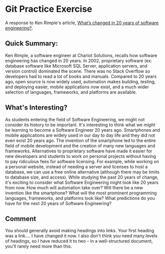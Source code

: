 # Git Practice Exercise

A response to Ken Rimple's article, [What’s changed in 20 years of software engineering?](https://technical.ly/software-development/20-years-trends-languages-ken-rimple/).

## Quick Summary:

Ken Rimple, a software engineer at Chariot Solutions, recalls how software engineering has changed in 20 years. In 2002, proprietary software (ex: database software like Microsoft SQL Server, application servers, and version control) dominated the scene. There was no Stack Overflow so developers had to read a lot of books and manuals. Compared to 20 years ago, open source is now widely used, automation makes building, testing, and deploying easier, mobile applications now exist, and a much wider selection of languages, frameworks, and platforms are available.

## What's Interesting?

As students entering the field of Software Engineering, we might not consider its history to be important. It's interesting to think what we _might_ be learning to become a Software Engineer 20 years ago. Smartphones and mobile applications are widely used in our day to day life and they did not even exist 20 years ago. The invention of the smartphone led to the entire field of mobile development and the creation of many new languages and frameworks. Alternatives to proprietary software have made it easier for new developers and students to work on personal projects without having to pay ridiculous fees for software licensing. For example, while working on a personal website, instead of needing a server and licenses to host a database, we can use a free online alternative (although there may be limits to database size, and access). While studying the past 20 years of change, it's exciting to consider what Software Engineering might look like 20 years from now. How much will automation take over? Will there be a new invention like the smartphone? What will the most prominent programming languages, frameworks, and platforms look like? What predictions do you have for the next 20 years of Software Engineering?

## Comment

You should generally avoid making headings into links. Your first heading was a link.... I have changed it now. I also don't think you need many levels of headings, so I have reduced it to two - in a well-structured document, you'll rarely need more than this.

